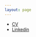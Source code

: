 ```yaml
---
layout: page
---
```


 * [CV](https://nineil.github.io/files/nils_cv.pdf)
 * [Linkedin](https://www.linkedin.com/in/jeffri-murrugarra-83498514a/)
